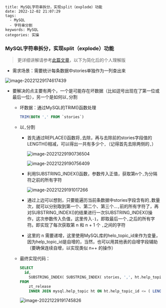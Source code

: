 ```
title: MySQL字符串拆分，实现split（explode）功能
date: 2022-12-02 21:07:29
tags: 
  - MySQL
  - 字符串分割
keywords: MySQL
categories: 实操
```



### MySQL字符串拆分，实现split（explode）功能

> 更详细讲解请参考<a href="https://blog.csdn.net/pjymyself/article/details/81668157">此篇文章</a>，以下为简化后的个人理解版

* 需求场景：需要统计每条数据中stories单独作为一列查出来

![image-20221229174617439](https://lalalademaxiya01.oss-cn-beijing.aliyuncs.com/img/202212291746616.png)

* 要解决的点主要有两个，一个是可能存在坏数据（比如逗号出现在了第一位或最后一位），另一个是如何以`,`分割

  * 坏数据：通过MySQL的TRIM()函数处理

    ```sql
    TRIM(BOTH ',' FROM `stories`)
    ```

  * 以`,`分割

    * 首先通过REPLACE()函数将`,`去除，再与去除前的stories字段值的LENGTH()相减，可以得出一共有多少个`,`（记得首先去除两侧的`,`）

      ![image-20221229190736504](https://lalalademaxiya01.oss-cn-beijing.aliyuncs.com/img/202212291907545.png)

      ![image-20221229190756409](https://lalalademaxiya01.oss-cn-beijing.aliyuncs.com/img/202212291907439.png)

    * 利用SUBSTRING_INDEX()函数，参数传入正值，获取第n个`,`为分隔符之前的所有字符

      ![image-20221229191017266](https://lalalademaxiya01.oss-cn-beijing.aliyuncs.com/img/202212291910299.png)

    * 通过上边可以想到，只要能遍历当前条数据中stories字段含有的`,`数量 次，就可以分别取到第一个、第二个、第三个...`,`前的所有字符了，再对SUBSTRING_INDEX()的结果进行一次SUBSTRING_INDEX()操作，这次参数传入负值，这里传入`-1`，即取最后一个`,`之后的所有字符。即实现了每次获取第 n 和 n + 1 个 `,`之间的字符

    * 这里的 n 需要递增，这里使用MySQL库的helo_topic_id来作为变量，因为help_topic_id是自增的，当然，也可以用其他表的自增字段辅助（要确保连续自增，以实现类似 n++ 的操作）

  * 最终实现代码：

    ```sql
    SELECT
      id,
    	SUBSTRING_INDEX( SUBSTRING_INDEX( stories, ',', ht.help_topic_id), ',', -1 ) AS roleId
    FROM
    	zt_release
    	INNER JOIN mysql.help_topic ht ON ht.help_topic_id <= ( LENGTH( stories ) - LENGTH( REPLACE ( stories, ',', '' )) + 1 ) 
    ```

    ![image-20221229191745826](https://lalalademaxiya01.oss-cn-beijing.aliyuncs.com/img/202212291917891.png)

